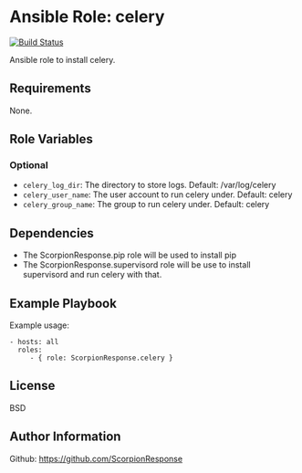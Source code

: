 Ansible Role: celery
======================

[![Build Status](https://travis-ci.org/ScorpionResponse/ansible-celery.svg?branch=master)](https://travis-ci.org/ScorpionResponse/ansible-celery)

Ansible role to install celery.

Requirements
------------

None.

Role Variables
--------------

### Optional
* `celery_log_dir`: The directory to store logs.  Default: /var/log/celery
* `celery_user_name`: The user account to run celery under. Default:
  celery
* `celery_group_name`: The group to run celery under. Default: celery

Dependencies
------------

* The ScorpionResponse.pip role will be used to install pip
* The ScorpionResponse.supervisord role will be use to install supervisord and
  run celery with that.

Example Playbook
----------------

Example usage:

    - hosts: all
      roles:
         - { role: ScorpionResponse.celery }

License
-------

BSD

Author Information
------------------

Github: https://github.com/ScorpionResponse
